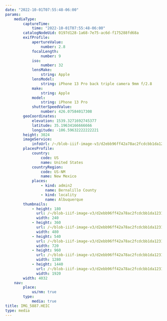 ```yaml
---
date: "2022-10-01T07:55:48-06:00"
params:
    mediaType:
        captureTime:
            time: "2022-10-01T07:55:48-06:00"
        catalogNodeUid: 0197d128-1a68-7e75-ac6d-f175288fd68a
        exifProfile:
            apertureValue:
                number: 2.8
            focalLength:
                number: 9
            iso:
                number: 32
            lensMake:
                string: Apple
            lensModel:
                string: iPhone 13 Pro back triple camera 9mm f/2.8
            make:
                string: Apple
            model:
                string: iPhone 13 Pro
            shutterSpeedValue:
                number: 426.07584017308
        geoCoordinates:
            elevation: 1539.3271692745377
            latitude: 35.19634166666666
            longitude: -106.59632222222221
        height: 3024
        imageService:
            infoUrl: /~/blob-iiif-image-v3/d2ebb96ff42a78ac2fcdcbb1da12311c3c1b77262012ab2f8905ec243d4e5ba8/info.json
        placesProfile:
            country:
                code: US
                name: United States
            countryRegion:
                code: US-NM
                name: New Mexico
            places:
                - kind: admin2
                  name: Bernalillo County
                - kind: locality
                  name: Albuquerque
        thumbnails:
            - height: 180
              url: /~/blob-iiif-image-v3/d2ebb96ff42a78ac2fcdcbb1da12311c3c1b77262012ab2f8905ec243d4e5ba8/full/240%2C180/0/default.jpg
              width: 240
            - height: 360
              url: /~/blob-iiif-image-v3/d2ebb96ff42a78ac2fcdcbb1da12311c3c1b77262012ab2f8905ec243d4e5ba8/full/480%2C360/0/default.jpg
              width: 480
            - height: 540
              url: /~/blob-iiif-image-v3/d2ebb96ff42a78ac2fcdcbb1da12311c3c1b77262012ab2f8905ec243d4e5ba8/full/720%2C540/0/default.jpg
              width: 720
            - height: 960
              url: /~/blob-iiif-image-v3/d2ebb96ff42a78ac2fcdcbb1da12311c3c1b77262012ab2f8905ec243d4e5ba8/full/1280%2C960/0/default.jpg
              width: 1280
            - height: 1440
              url: /~/blob-iiif-image-v3/d2ebb96ff42a78ac2fcdcbb1da12311c3c1b77262012ab2f8905ec243d4e5ba8/full/1920%2C1440/0/default.jpg
              width: 1920
        width: 4032
    nav:
        place:
            us/nm: true
        type:
            media: true
title: IMG_5887.HEIC
type: media
---
```

